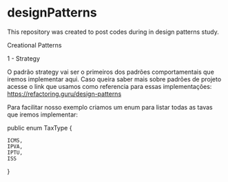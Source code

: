 # designPatterns
This repository was created to post codes during in design patterns study.


Creational Patterns


1 - Strategy

O padrão strategy vai ser o primeiros dos padrões comportamentais que iremos implementar aqui.
Caso queira saber mais sobre padrões de projeto acesse o link que usamos como referencia para essas
implementações: https://refactoring.guru/design-patterns

Para facilitar nosso exemplo criamos um enum para listar todas as tavas que iremos implementar:


public enum TaxType {

    ICMS,
    IPVA,
    IPTU,
    ISS
}